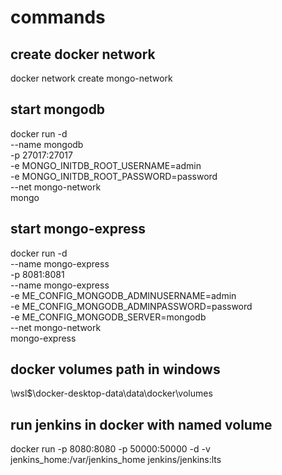 # commands

## create docker network
docker network create mongo-network

## start mongodb
docker run -d \
--name mongodb \
-p 27017:27017 \
-e MONGO_INITDB_ROOT_USERNAME=admin \
-e MONGO_INITDB_ROOT_PASSWORD=password \
--net mongo-network \
mongo

## start mongo-express
docker run -d \
--name mongo-express \
-p 8081:8081 \
--name mongo-express \
-e ME_CONFIG_MONGODB_ADMINUSERNAME=admin \
-e ME_CONFIG_MONGODB_ADMINPASSWORD=password \
-e ME_CONFIG_MONGODB_SERVER=mongodb \
--net mongo-network \
mongo-express

## docker volumes path in windows
\\wsl$\docker-desktop-data\data\docker\volumes

## run jenkins in docker with named volume
docker run -p 8080:8080 -p 50000:50000 -d -v jenkins_home:/var/jenkins_home jenkins/jenkins:lts